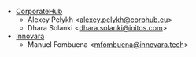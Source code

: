 - [CorporateHub](https://corporatehub.eu/)
  - Alexey Pelykh \<alexey.pelykh@corphub.eu\>
  - Dhara Solanki \<dhara.solanki@initos.com\>
- [Innovara](https://innovara.tech)
  - Manuel Fombuena \<mfombuena@innovara.tech\>